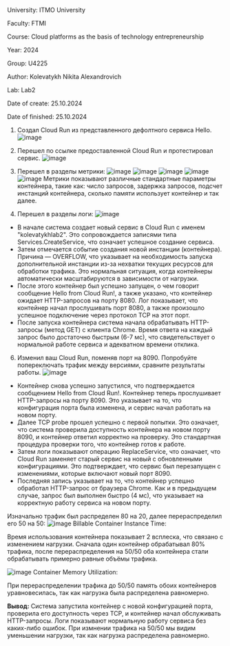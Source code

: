 University: ITMO University

Faculty: FTMI

Course: Cloud platforms as the basis of technology entrepreneurship

Year: 2024

Group: U4225

Author: Kolevatykh Nikita Alexandrovich

Lab: Lab2

Date of create: 25.10.2024

Date of finished: 25.10.2024

1. Создал Cloud Run из представленного дефолтного сервиса Hello. 
![image](https://github.com/user-attachments/assets/fae21670-9401-4d6b-941e-bbcc2ba99e4b)

2. Перешел по ссылке предоставленной Cloud Run и протестировал сервис.
![image](https://github.com/user-attachments/assets/43f47a48-a3ae-4f98-8ecf-b00a023acf06)

3. Перешел в разделы метрики:
![image](https://github.com/user-attachments/assets/4e01bab1-1a1e-43ce-b6a1-4dbf2a32032d)
![image](https://github.com/user-attachments/assets/39bb2bb0-11f6-4ea7-98bc-b62bad05819b)
![image](https://github.com/user-attachments/assets/b3140f5f-f43e-4d2b-af7c-bf5fe68da486)
![image](https://github.com/user-attachments/assets/ec665f39-9e95-4075-9671-edf8d612a2b2)
![image](https://github.com/user-attachments/assets/1f9919b3-b5b4-4924-925e-555441c1fda7)
Метрики показывают различные стандартные параметры контейнера, такие как: число запросов, задержка запросов, подсчет инстанций контейнера, сколько памяти использует контейнер и так далее.

5. Перешел в разделы логи:
![image](https://github.com/user-attachments/assets/7173609c-a892-4b14-bda2-ac12eb892310)
- В начале система создает новый сервис в Cloud Run с именем "kolevatykhlab2". Это сопровождается записями типа Services.CreateService, что означает успешное создание сервиса.
- Затем отмечается событие создания новой инстанции (контейнера). Причина — OVERFLOW, что указывает на необходимость запуска дополнительной инстанции из-за нехватки текущих ресурсов для обработки трафика. Это нормальная ситуация, когда контейнеры автоматически масштабируются в зависимости от нагрузки.
- После этого контейнер был успешно запущен, о чем говорит сообщение Hello from Cloud Run!, а также указано, что контейнер ожидает HTTP-запросов на порту 8080. Лог показывает, что контейнер начал прослушивать порт 8080, а также произошло успешное подключение через протокол TCP на этот порт.
- После запуска контейнера система начала обрабатывать HTTP-запросы (метод GET) с клиента Chrome. Время ответа на каждый запрос было достаточно быстрым (6-7 мс), что свидетельствует о нормальной работе сервиса и адекватном времени отклика.

6. Изменил ваш Cloud Run, поменяв порт на 8090. Попробуйте попереключать трафик между версиями, сравните результаты работы.
![image](https://github.com/user-attachments/assets/b8b60320-af17-44ea-bfb1-e4943db95476)
- Контейнер снова успешно запустился, что подтверждается сообщением Hello from Cloud Run!. Контейнер теперь прослушивает HTTP-запросы на порту 8090. Это указывает на то, что конфигурация порта была изменена, и сервис начал работать на новом порту.
- Далее TCP probe прошел успешно с первой попытки. Это означает, что система проверила доступность контейнера на новом порту 8090, и контейнер ответил корректно на проверку. Это стандартная процедура проверки того, что контейнер готов к работе.
- Затем логи показывают операцию ReplaceService, что означает, что Cloud Run заменяет старый сервис на новый с обновленными конфигурациями. Это подтверждает, что сервис был перезапущен с изменениями, которые включают новый порт 8090.
- Последняя запись указывает на то, что контейнер успешно обработал HTTP-запрос от браузера Chrome. Как и в предыдущем случае, запрос был выполнен быстро (4 мс), что указывает на корректную работу сервиса на новом порту.

Изначально трафик был распределен 80 на 20, далее перераспределил его 50 на 50:
![image](https://github.com/user-attachments/assets/3a99f4a2-3e00-4b77-88e0-260a4009d929)
Billable Container Instance Time:

Время использования контейнера показывает 2 всплеска, что связано с изменением нагрузки. Сначала один контейнер обрабатывал 80% трафика, после перераспределения на 50/50 оба контейнера стали обрабатывать примерно равные объёмы трафика.

![image](https://github.com/user-attachments/assets/b4f31a76-8bd0-49d5-890a-7f33c33ca16c)
Container Memory Utilization:

При перераспределении трафика до 50/50 память обоих контейнеров уравновесилась, так как нагрузка была распределена равномерно.

**Вывод:**
Система запустила контейнер с новой конфигурацией порта, проверила его доступность через TCP, и контейнер начал обслуживать HTTP-запросы. Логи показывают нормальную работу сервиса без каких-либо ошибок. При измнении трафика на 50/50 мы видим уменьшении нагрузки, так как нагрузка распределена равномерно.



